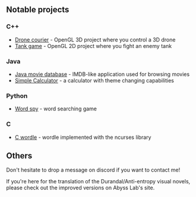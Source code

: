 ## Notable projects
### C++
 - [Drone courier](https://github.com/iacobDelia/EGC-labs-hw/tree/main/src/lab_m1/Tema2) - OpenGL 3D project where you control a 3D drone
 - [Tank game](https://github.com/iacobDelia/EGC-labs-hw/tree/main/src/lab_m1/Tema1) - OpenGL 2D project where you fight an enemy tank
### Java
 - [Java movie database](https://github.com/iacobDelia/Java-movie-database/tree/master) - IMDB-like application used for browsing movies
 - [Simple Calculator](https://github.com/iacobDelia/Simple-java-calculator) - a calculator with theme changing capabilities
### Python
 - [Word spy](https://github.com/iacobDelia/word-search-puzzle) - word searching game
### C
 - [C wordle](https://github.com/iacobDelia/Joc-wordle-in-C) - wordle implemented with the ncurses library
## Others
Don't hesitate to drop a message on discord if you want to contact me!

If you're here for the translation of the Durandal/Anti-entropy visual novels, please check out the improved versions on Abyss Lab's site.
<!--
**iacobDelia/iacobDelia** is a ✨ _special_ ✨ repository because its `README.md` (this file) appears on your GitHub profile.

Here are some ideas to get you started:

- 🔭 I’m currently working on ...
- 🌱 I’m currently learning ...
- 👯 I’m looking to collaborate on ...
- 🤔 I’m looking for help with ...
- 💬 Ask me about ...
- 📫 How to reach me: ...
- 😄 Pronouns: ...
- ⚡ Fun fact: ...
-->
